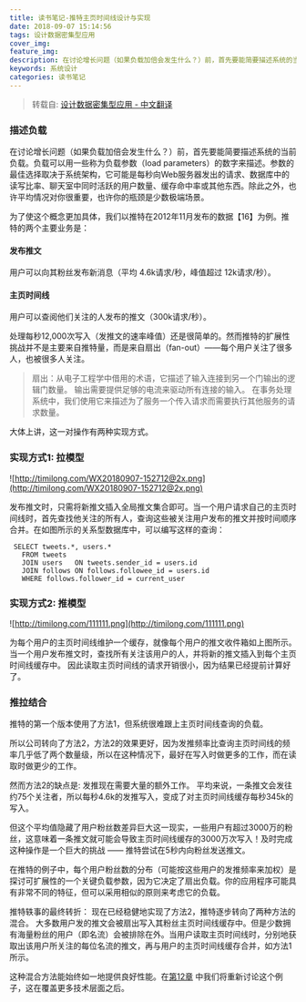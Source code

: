 ```yaml
---
title: 读书笔记-推特主页时间线设计与实现
date: 2018-09-07 15:14:56
tags: 设计数据密集型应用
cover_img:
feature_img:
description: 在讨论增长问题（如果负载加倍会发生什么？）前，首先要能简要描述系统的当前负载。负载可以用一些称为负载参数（load parameters）的数字来描述。参数的最佳选择取决于系统架构，它可能是每秒向Web服务器发出的请求、数据库中的读写比率、聊天室中同时活跃的用户数量、缓存命中率或其他东西。除此之外，也许平均情况对你很重要，也许你的瓶颈是少数极端场景。
keywords: 系统设计
categories: 读书笔记
---
```


> 转载自: [设计数据密集型应用 - 中文翻译](https://legacy.gitbook.com/book/vonng/ddia-cn/details)

### 描述负载

在讨论增长问题（如果负载加倍会发生什么？）前，首先要能简要描述系统的当前负载。负载可以用一些称为负载参数（load parameters）的数字来描述。参数的最佳选择取决于系统架构，它可能是每秒向Web服务器发出的请求、数据库中的读写比率、聊天室中同时活跃的用户数量、缓存命中率或其他东西。除此之外，也许平均情况对你很重要，也许你的瓶颈是少数极端场景。

为了使这个概念更加具体，我们以推特在2012年11月发布的数据【16】为例。推特的两个主要业务是：

#### 发布推文
用户可以向其粉丝发布新消息（平均 4.6k请求/秒，峰值超过 12k请求/秒）。

#### 主页时间线
用户可以查阅他们关注的人发布的推文（300k请求/秒）。

处理每秒12,000次写入（发推文的速率峰值）还是很简单的。然而推特的扩展性挑战并不是主要来自推特量，而是来自扇出（fan-out）——每个用户关注了很多人，也被很多人关注。

> 扇出：从电子工程学中借用的术语，它描述了输入连接到另一个门输出的逻辑门数量。 输出需要提供足够的电流来驱动所有连接的输入。 在事务处理系统中，我们使用它来描述为了服务一个传入请求而需要执行其他服务的请求数量。 

大体上讲，这一对操作有两种实现方式。

### 实现方式1: 拉模型

![http://timilong.com/WX20180907-152712@2x.png](http://timilong.com/WX20180907-152712@2x.png)

发布推文时，只需将新推文插入全局推文集合即可。当一个用户请求自己的主页时间线时，首先查找他关注的所有人，查询这些被关注用户发布的推文并按时间顺序合并。在如图所示的关系型数据库中，可以编写这样的查询：
```
 SELECT tweets.*, users.* 
   FROM tweets 
   JOIN users   ON tweets.sender_id = users.id 
   JOIN follows ON follows.followee_id = users.id 
   WHERE follows.follower_id = current_user
```

### 实现方式2: 推模型
![http://timilong.com/111111.png](http://timilong.com/111111.png)

为每个用户的主页时间线维护一个缓存，就像每个用户的推文收件箱如上图所示。 当一个用户发布推文时，查找所有关注该用户的人，并将新的推文插入到每个主页时间线缓存中。 因此读取主页时间线的请求开销很小，因为结果已经提前计算好了。 

### 推拉结合
推特的第一个版本使用了方法1，但系统很难跟上主页时间线查询的负载。

所以公司转向了方法2，方法2的效果更好，因为发推频率比查询主页时间线的频率几乎低了两个数量级，所以在这种情况下，最好在写入时做更多的工作，而在读取时做更少的工作。

然而方法2的缺点是: 发推现在需要大量的额外工作。 平均来说，一条推文会发往约75个关注者，所以每秒4.6k的发推写入，变成了对主页时间线缓存每秒345k的写入。

但这个平均值隐藏了用户粉丝数差异巨大这一现实，一些用户有超过3000万的粉丝，这意味着一条推文就可能会导致主页时间线缓存的3000万次写入！及时完成这种操作是一个巨大的挑战 —— 推特尝试在5秒内向粉丝发送推文。

在推特的例子中，每个用户粉丝数的分布（可能按这些用户的发推频率来加权）是探讨可扩展性的一个关键负载参数，因为它决定了扇出负载。你的应用程序可能具有非常不同的特征，但可以采用相似的原则来考虑它的负载。

推特轶事的最终转折：
现在已经稳健地实现了方法2，推特逐步转向了两种方法的混合。
大多数用户发的推文会被扇出写入其粉丝主页时间线缓存中。但是少数拥有海量粉丝的用户（即名流）会被排除在外。当用户读取主页时间线时，分别地获取出该用户所关注的每位名流的推文，再与用户的主页时间线缓存合并，如方法1所示。

这种混合方法能始终如一地提供良好性能。在[第12章](https://vonng.gitbooks.io/ddia-cn/ch12.html) 中我们将重新讨论这个例子，这在覆盖更多技术层面之后。 
